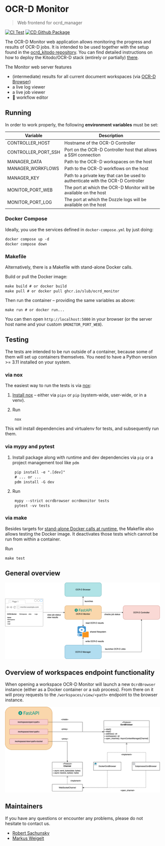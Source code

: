 # OCR-D Monitor

> Web frontend for ocrd_manager

[![CI Test](https://github.com/slub/ocrd_monitor/actions/workflows/test-ci.yml/badge.svg)](https://github.com/slub/ocrd_monitor/actions/workflows/test-ci.yml)
[![CD Github Package](https://github.com/slub/ocrd_monitor/actions/workflows/publish.yml/badge.svg)](https://github.com/slub/ocrd_monitor/actions/workflows/publish.yml)

The OCR-D Monitor web application allows monitoring the progress and results of OCR-D jobs.
It is intended to be used together with the setup found in the [ocrd_kitodo repository](https://github.com/slub/ocrd_kitodo).
You can find detailed instructions on how to deploy the Kitodo/OCR-D stack (entirely or partially) [there](https://slub.github.io/ocrd_kitodo).

The Monitor web server features
- (intermediate) results for all current document workspaces (via [OCR-D Browser](https://github.com/hnesk/browse-ocrd))
- a live log viewer
- a live job viewer
- :construction: workflow editor

## Running

In order to work properly, the following **environment variables** must be set:

| Variable            | Description                                                                      |
| ------------------- | -------------------------------------------------------------------------------- |
| CONTROLLER_HOST     | Hostname of the OCR-D Controller                                                 |
| CONTROLLER_PORT_SSH | Port on the OCR-D Controller host that allows a SSH connection                   |
| MANAGER_DATA        | Path to the OCR-D workspaces on the host                                         |
| MANAGER_WORKFLOWS   | Path to the OCR-D workflows on the host                                          |
| MANAGER_KEY         | Path to a private key that can be used to authenticate with the OCR-D Controller |
| MONITOR_PORT_WEB    | The port at which the OCR-D Monitor will be available on the host                |
| MONITOR_PORT_LOG    | The port at which the Dozzle logs will be available on the host                  |

### Docker Compose

Ideally, you use the services defined in `docker-compose.yml` by just doing:

    docker compose up -d
    docker compose down

### Makefile

Alternatively, there is a Makefile with stand-alone Docker calls.

Build or pull the Docker image:

    make build # or docker build
    make pull # or docker pull ghcr.io/slub/ocrd_monitor

Then run the container – providing the same variables as above:

    make run # or docker run...

You can then open `http://localhost:5000` in your browser (or the server host name and your custom `$MONITOR_PORT_WEB`).


## Testing

The tests are intended to be run outside of a container,
because some of them will set up containers themselves.
You need to have a Python version >= 3.11 installed on your system.

### via nox

The easiest way to run the tests is via [nox](https://nox.readthedocs.io/):

1. [Install nox](https://nox.readthedocs.io/) – either via `pipx` or `pip` (system-wide, user-wide, or in a venv).
2. Run

        nox

This will install dependencies and virtualenv for tests,
and subsequently run them.

### via mypy and pytest

1. Install package along with runtime and dev dependencies
   via `pip` or a project management tool like `pdm`

        pip install -e ".[dev]"
        # ... or ...
        pdm install -G dev

2. Run

        mypy --strict ocrdbrowser ocrdmonitor tests
        pytest -vv tests

### via make

Besides targets for [stand-alone Docker calls at runtime](#Makefile),
the Makefile also allows testing the Docker image. It deactivates
those tests which cannot be run from within a container.

Run

    make test


## General overview

![](docs/img/monitor-overview.png)

## Overview of workspaces endpoint functionality

When opening a workspace OCR-D Monitor will launch a new `OcrdBrowser` instance (either as a Docker container or a sub process).
From there on it will proxy requests to the `/workspaces/view/<path>` endpoint to the browser instance.

![](docs/img/workspaces-endpoint.png)

## Maintainers

If you have any questions or encounter any problems, please do not hesitate to contact us.

- [Robert Sachunsky](https://github.com/bertsky)
- [Markus Weigelt](https://github.com/markusweigelt)
